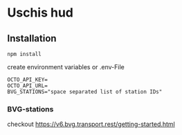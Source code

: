 # Uschis hud

## Installation

`npm install`

create environment variables or .env-File

```
OCTO_API_KEY=
OCTO_API_URL=
BVG_STATIONS="space separated list of station IDs"
```

### BVG-stations

checkout https://v6.bvg.transport.rest/getting-started.html
